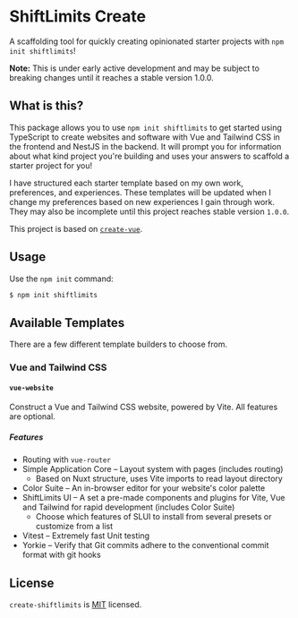 ﻿# ShiftLimits Create

A scaffolding tool for quickly creating opinionated starter projects with `npm init shiftlimits`!

**Note:** This is under early active development and may be subject to breaking changes until it reaches a stable version 1.0.0.
## What is this?

This package allows you to use `npm init shiftlimits` to get started using TypeScript to create websites and software with Vue and Tailwind CSS in the frontend and NestJS in the backend. It will prompt you for information about what kind project you're building and uses your answers to scaffold a starter project for you!

I have structured each starter template based on my own work, preferences, and experiences. These templates will be updated when I change my preferences based on new experiences I gain through work. They may also be incomplete until this project reaches stable version `1.0.0`.

This project is based on [`create-vue`](https://github.com/vuejs/create-vue).

## Usage

Use the `npm init` command:

```bash
$ npm init shiftlimits
```

## Available Templates

There are a few different template builders to choose from.

### Vue and Tailwind CSS
#### `vue-website`

Construct a Vue and Tailwind CSS website, powered by Vite. All features are optional.

##### Features
- Routing with `vue-router`
- Simple Application Core – Layout system with pages (includes routing)
  - Based on Nuxt structure, uses Vite imports to read layout directory
- Color Suite – An in-browser editor for your website's color palette
- ShiftLimits UI – A set a pre-made components and plugins for Vite, Vue and Tailwind for rapid development (includes Color Suite)
  - Choose which features of SLUI to install from several presets or customize from a list
- Vitest – Extremely fast Unit testing
- Yorkie – Verify that Git commits adhere to the conventional commit format with git hooks

## License

`create-shiftlimits` is [MIT](LICENSE) licensed.
